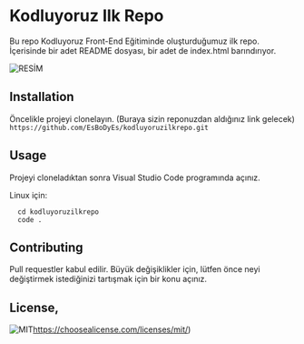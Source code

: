 # Kodluyoruz Ilk Repo
Bu repo Kodluyoruz Front-End Eğitiminde oluşturduğumuz ilk repo. İçerisinde bir adet README dosyası, bir adet de index.html barındırıyor.


![RESİM ](file:///C:/Users/erkay/OneDrive/Masa%C3%BCst%C3%BC/Ekran%20g%C3%B6r%C3%BCnt%C3%BCs%C3%BC%202023-10-05%20230150.png)

## **Installation**
Öncelikle projeyi clonelayın. (Buraya sizin reponuzdan aldığınız link gelecek)
      ```https://github.com/EsBoDyEs/kodluyoruzilkrepo.git```
## **Usage**
Projeyi cloneladıktan sonra Visual Studio Code programında açınız.

Linux için:
  ```
    cd kodluyoruzilkrepo
    code .
  ```
## **Contributing**
Pull requestler kabul edilir. Büyük değişiklikler için, lütfen önce neyi değiştirmek istediğinizi tartışmak için bir konu açınız.
## **License**,

![MIT](https://choosealicense.com/licenses/mit/)https://choosealicense.com/licenses/mit/)
